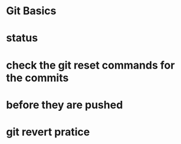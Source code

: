 # Git Basics


# status


# check the git reset commands for the commits

# before they are pushed

# git revert pratice